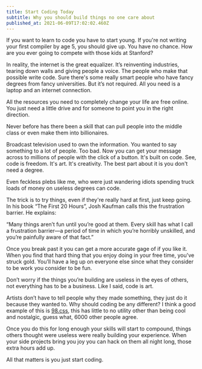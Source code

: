 ```yaml
---
title: Start Coding Today
subtitle: Why you should build things no one care about
published_at: 2021-06-09T17:02:02.460Z
---
```

If you want to learn to code you have to start young. If you're not writing your first compiler by age 5, you should give up. You have no chance. How are you ever going to compete with those kids at Stanford?

In reality, the internet is the great equalizer. It’s reinventing industries, tearing down walls and giving people a voice. The people who make that possible write code. Sure there's some really smart people who have fancy degrees from fancy universities. But it’s not required. All you need is a laptop and an internet connection.

All the resources you need to completely change your life are free online. You just need a little drive and for someone to point you in the right direction.

Never before has there been a skill that can pull people into the middle class or even make them into billionaires.

Broadcast television used to own the information. You wanted to say something to a lot of people. Too bad. Now you can get your message across to millions of people with the click of a button. It's built on code. See, code is freedom. It's art. It's creativity. The best part about it is you don't need a degree.

Even feckless plebs like me, who were just wandering idiots spending truck loads of money on useless degrees can code.

The trick is to try things, even if they're really hard at first, just keep going. In his book “The First 20 Hours”, Josh Kaufman calls this the frustration barrier. He explains:

“Many things aren’t fun until you’re good at them. Every skill has what I call a frustration barrier—a period of time in which you’re horribly unskilled, and you’re painfully aware of that fact.”

Once you break past it you can get a more accurate gage of if you like it. When you find that hard thing that you enjoy doing in your free time, you've struck gold. You’ll have a leg up on everyone else since what they consider to be work you consider to be fun.

Don’t worry if the things you’re building are useless in the eyes of others, not everything has to be a business. Like I said, code is art.

Artists don’t have to tell people why they made something, they just do it because they wanted to. Why should coding be any different? I think a good example of this is [98.css](https://jdan.github.io/98.css/), this has little to no utility other than being cool and nostalgic, guess what, 6000 other people agree.

Once you do this for long enough your skills will start to compound, things others thought were useless were really building your experience. When your side projects bring you joy you can hack on them all night long, those extra hours add up.

All that matters is you just start coding.